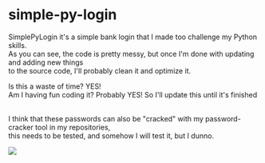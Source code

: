 # simple-py-login
SimplePyLogin it's a simple bank login that I made too challenge my Python skills. <br>
As you can see, the code is pretty messy, but once I'm done with updating and adding new things <br>
to the source code, I'll probably clean it and optimize it. <br>

Is this a waste of time? YES!<br>
Am I having fun coding it? Probably YES! So I'll update this until it's finished <br><br>

I think that these passwords can also be "cracked" with my password-cracker tool in my repositories, <br>
this needs to be tested, and somehow I will test it, but I dunno. <br>

<img src="https://media.licdn.com/dms/image/C5612AQG26z63TvDh8A/article-cover_image-shrink_600_2000/0/1589415739648?e=2147483647&v=beta&t=T0_ykDX3WqpNmaHu9PQLZDqoTFt3_KtfEH0V7cZivgI"></img>
